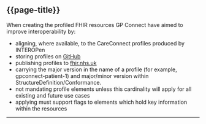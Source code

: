 ## {{page-title}}

When creating the profiled FHIR resources GP Connect have aimed to improve interoperability by:

- aligning, where available, to the CareConnect profiles produced by INTEROPen
- storing profiles on [GitHub](https://github.com/nhsconnect/gpconnect-fhir)
- publishing profiles to [fhir.nhs.uk](https://fhir.nhs.uk/)
- carrying the major version in the name of a profile (for example, gpconnect-patient-1) and major/minor version within StructureDefinition/Conformance.
- not mandating profile elements unless this cardinality will apply for all existing and future use cases
- applying must support flags to elements which hold key information within the resources

---